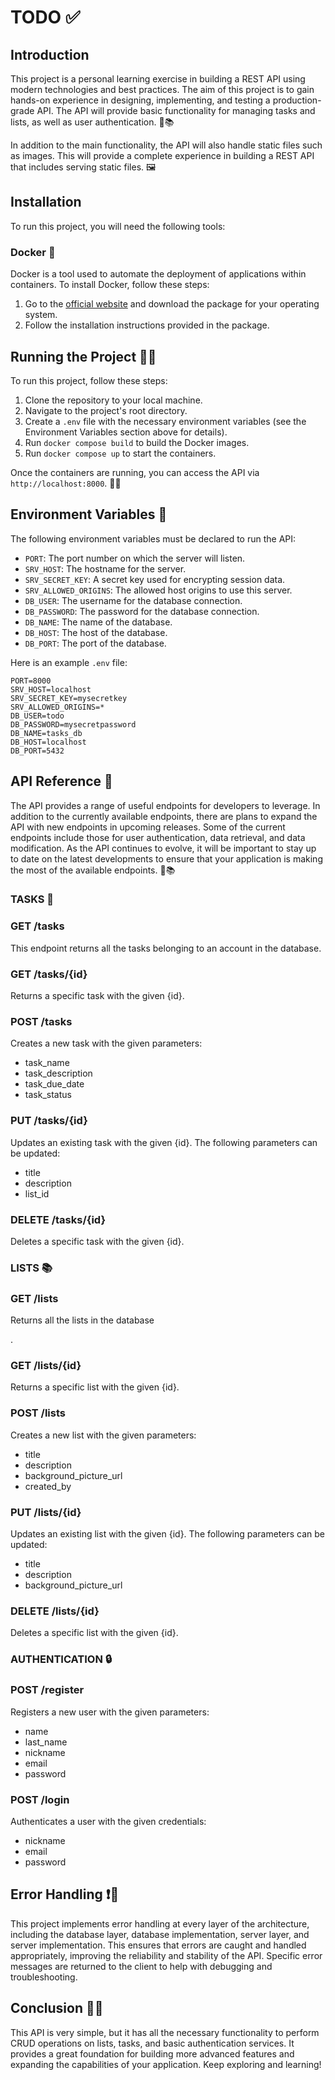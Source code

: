 # TODO ✅

## Introduction

This project is a personal learning exercise in building a REST API using modern technologies and best practices. The aim of this project is to gain hands-on experience in designing, implementing, and testing a production-grade API. The API will provide basic functionality for managing tasks and lists, as well as user authentication. 🚀📚

In addition to the main functionality, the API will also handle static files such as images. This will provide a complete experience in building a REST API that includes serving static files. 🖼️

## Installation

To run this project, you will need the following tools:

### Docker 🐳

Docker is a tool used to automate the deployment of applications within containers. To install Docker, follow these steps:

1. Go to the [official website](https://www.docker.com/products/docker-desktop) and download the package for your operating system.
2. Follow the installation instructions provided in the package.

## Running the Project 🏃‍♂️

To run this project, follow these steps:

1. Clone the repository to your local machine.
2. Navigate to the project's root directory.
3. Create a `.env` file with the necessary environment variables (see the Environment Variables section above for details).
4. Run `docker compose build` to build the Docker images.
5. Run `docker compose up` to start the containers.

Once the containers are running, you can access the API via `http://localhost:8000`. 🚀🌐

## Environment Variables 🔧

The following environment variables must be declared to run the API:

- `PORT`: The port number on which the server will listen.
- `SRV_HOST`: The hostname for the server.
- `SRV_SECRET_KEY`: A secret key used for encrypting session data.
- `SRV_ALLOWED_ORIGINS`: The allowed host origins to use this server.
- `DB_USER`: The username for the database connection.
- `DB_PASSWORD`: The password for the database connection.
- `DB_NAME`: The name of the database.
- `DB_HOST`: The host of the database.
- `DB_PORT`: The port of the database.

Here is an example `.env` file:

```
PORT=8000
SRV_HOST=localhost
SRV_SECRET_KEY=mysecretkey
SRV_ALLOWED_ORIGINS=*
DB_USER=todo
DB_PASSWORD=mysecretpassword
DB_NAME=tasks_db
DB_HOST=localhost
DB_PORT=5432
```

## API Reference 📖

The API provides a range of useful endpoints for developers to leverage. In addition to the currently available endpoints, there are plans to expand the API with new endpoints in upcoming releases. Some of the current endpoints include those for user authentication, data retrieval, and data modification. As the API continues to evolve, it will be important to stay up to date on the latest developments to ensure that your application is making the most of the available endpoints. 🚀📚

### TASKS 📝

### GET /tasks

This endpoint returns all the tasks belonging to an account in the database.

### GET /tasks/{id}

Returns a specific task with the given {id}.

### POST /tasks

Creates a new task with the given parameters:

- task_name
- task_description
- task_due_date
- task_status

### PUT /tasks/{id}

Updates an existing task with the given {id}. The following parameters can be updated:

- title
- description
- list_id

### DELETE /tasks/{id}

Deletes a specific task with the given {id}.

### LISTS 📚

### GET /lists

Returns all the lists in the database

.

### GET /lists/{id}

Returns a specific list with the given {id}.

### POST /lists

Creates a new list with the given parameters:

- title
- description
- background_picture_url
- created_by

### PUT /lists/{id}

Updates an existing list with the given {id}. The following parameters can be updated:

- title
- description
- background_picture_url

### DELETE /lists/{id}

Deletes a specific list with the given {id}.

### AUTHENTICATION 🔒

### POST /register

Registers a new user with the given parameters:

- name
- last_name
- nickname
- email
- password

### POST /login

Authenticates a user with the given credentials:

- nickname
- email
- password

## Error Handling ❗🚦

This project implements error handling at every layer of the architecture, including the database layer, database implementation, server layer, and server implementation. This ensures that errors are caught and handled appropriately, improving the reliability and stability of the API. Specific error messages are returned to the client to help with debugging and troubleshooting.

## Conclusion 🎉✅

This API is very simple, but it has all the necessary functionality to perform CRUD operations on lists, tasks, and basic authentication services. It provides a great foundation for building more advanced features and expanding the capabilities of your application. Keep exploring and learning!
